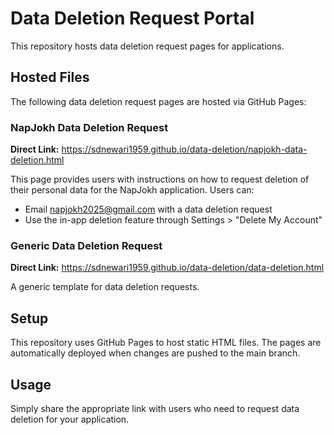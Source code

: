 # Data Deletion Request Portal

This repository hosts data deletion request pages for applications.

## Hosted Files

The following data deletion request pages are hosted via GitHub Pages:

### NapJokh Data Deletion Request
**Direct Link:** https://sdnewari1959.github.io/data-deletion/napjokh-data-deletion.html

This page provides users with instructions on how to request deletion of their personal data for the NapJokh application. Users can:
- Email napjokh2025@gmail.com with a data deletion request
- Use the in-app deletion feature through Settings > "Delete My Account"

### Generic Data Deletion Request
**Direct Link:** https://sdnewari1959.github.io/data-deletion/data-deletion.html

A generic template for data deletion requests.

## Setup

This repository uses GitHub Pages to host static HTML files. The pages are automatically deployed when changes are pushed to the main branch.

## Usage

Simply share the appropriate link with users who need to request data deletion for your application.